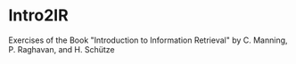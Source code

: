 # Intro2IR
Exercises of the Book "Introduction to Information Retrieval" by C. Manning, P. Raghavan, and H. Schütze
